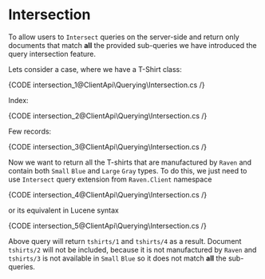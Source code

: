 ﻿# Intersection

To allow users to `Intersect` queries on the server-side and return only documents that match **all** the provided sub-queries we have introduced the query intersection feature.

Lets consider a case, where we have a T-Shirt class:

{CODE intersection_1@ClientApi\Querying\Intersection.cs /}

Index:

{CODE intersection_2@ClientApi\Querying\Intersection.cs /}

Few records:

{CODE intersection_3@ClientApi\Querying\Intersection.cs /}

Now we want to return all the T-shirts that are manufactured by `Raven` and contain both `Small` `Blue` and `Large` `Gray` types. To do this, we just need to use `Intersect` query extension from `Raven.Client` namespace

{CODE intersection_4@ClientApi\Querying\Intersection.cs /}

or its equivalent in Lucene syntax

{CODE intersection_5@ClientApi\Querying\Intersection.cs /}

Above query will return `tshirts/1` and `tshirts/4` as a result. Document `tshirts/2` will not be included, because it is not manufactured by `Raven` and `tshirts/3` is not available in `Small` `Blue` so it does not match **all** the sub-queries.